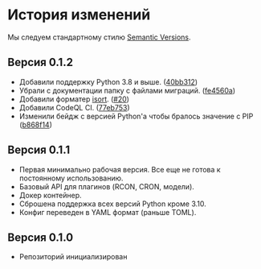 # История изменений

Мы следуем стандартному стилю [Semantic Versions](https://semver.org/).

## Версия 0.1.2

- Добавили поддержку Python 3.8 и выше. ([40bb312](https://github.com/fire-squad/autodonate/commit/40bb3123b1db0a7591025a34757e21724acc40fd))
- Убрали с документации папку с файлами миграций. ([fe4560a](https://github.com/fire-squad/autodonate/commit/fe4560ac336f76d898e141ff66019ce189473571))
- Добавили форматер [isort](https://pypi.org/project/isort). ([#20](https://github.com/fire-squad/autodonate/pull/20))
- Добавили CodeQL CI. ([77eb753](https://github.com/fire-squad/autodonate/commit/77eb75378af4352385988c0659bd64e039985447))
- Изменили бейдж с версией Python'а чтобы бралось значение с PIP ([b868f14](https://github.com/fire-squad/autodonate/commit/b868f142075ab2540bdea627fb60ff37ab324338))

## Версия 0.1.1

- Первая минимально рабочая версия. Все еще не готова к постоянному использованию.
- Базовый API для плагинов (RCON, CRON, модели).
- Докер контейнер.
- Сброшена поддержка всех версий Python кроме 3.10.
- Конфиг переведен в YAML формат (раньше TOML).

## Версия 0.1.0

- Репозиторий инициализирован
